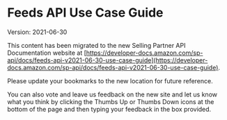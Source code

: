 # Feeds API Use Case Guide
Version: 2021-06-30

This content has been migrated to the new Selling Partner API Documentation website at [https://developer-docs.amazon.com/sp-api/docs/feeds-api-v2021-06-30-use-case-guide](https://developer-docs.amazon.com/sp-api/docs/feeds-api-v2021-06-30-use-case-guide).

Please update your bookmarks to the new location for future reference. 

You can also vote and leave us feedback on the new site and let us know what you think by clicking the Thumbs Up or Thumbs Down icons at the bottom of the page and then typing your feedback in the box provided.